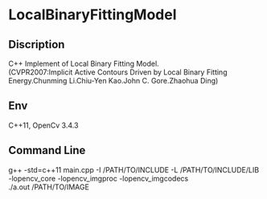 # LocalBinaryFittingModel
## Discription
C++ Implement of Local Binary Fitting Model.  
(CVPR2007:Implicit Active Contours Driven by Local Binary Fitting Energy.Chunming Li.Chiu-Yen Kao.John C. Gore.Zhaohua Ding)

## Env  
C++11, OpenCv 3.4.3

## Command Line  
g++ -std=c++11 main.cpp -I /PATH/TO/INCLUDE -L /PATH/TO/INCLUDE/LIB -lopencv_core -lopencv_imgproc -lopencv_imgcodecs  
./a.out /PATH/TO/IMAGE
